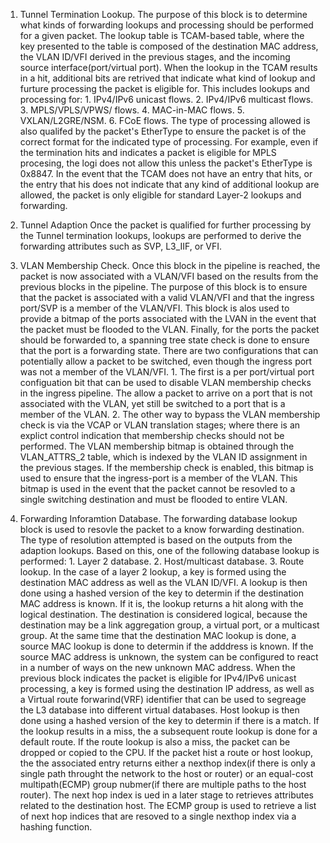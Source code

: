 1. Tunnel Termination Lookup.
    The purpose of this block is to determine what kinds of forwarding lookups and processing should be performed for a given packet. The lookup table is TCAM-based table, where the key presented to the table is composed of the destination MAC address, the VLAN ID/VFI derived in the previous stages, and the incoming source interface(port/virtual port). When the lookup in the TCAM results in a hit, additional bits are retrived that indicate what kind of lookup and furture processing the packet is eligible for. This includes lookups and processing for:
        1. IPv4/IPv6 unicast flows.
        2. IPv4/IPv6 multicast flows.
        3. MPLS/VPLS/VPWS/ flows.
        4. MAC-in-MAC flows.
        5. VXLAN/L2GRE/NSM.
        6. FCoE flows.
    The type of processing allowed is also qualifed by the packet's EtherType to ensure the packet is of the correct format for the indicated type of processing. For example, even if the termination hits and indicates a packet is eligible for MPLS procesing, the logi does not allow this unless the packet's EtherType is 0x8847. In the event that the TCAM does not have an entry that hits, or the entry that his does not indicate that any kind of additional lookup are allowed, the packet is only eligible for standard Layer-2 lookups and forwarding.
2. Tunnel Adaption
    Once the packet is qualified for further processing by the Tunnel termination lookups, lookups are performed to derive the forwarding attributes such as SVP, L3_IIF, or VFI.

3. VLAN Membership Check.
    Once this block in the pipeline is reached, the packet is now associated with a VLAN/VFI based on the results from the previous blocks in the pipeline. The purpose of this block is to ensure that the packet is associated with a valid VLAN/VFI and that the ingress port/SVP is a member of the VLAN/VFI.
    This block is alos used to provide a bitmap of the ports associated with the LVAN in the event that the packet must be flooded to the VLAN. Finally, for the ports the packet should be forwarded to, a spanning tree state check is done to ensure that the port is a forwarding state.
    There are two configurations that can potentially allow a packet to be switched, even though the ingress port was not a member of the VLAN/VFI.
        1. The first is a per port/virtual port configuation bit that can be used to disable VLAN membership checks in the ingress pipeline. The allow a packet to arrive on a port that is not associated with the VLAN, yet still be switched to a port that is a member of the VLAN.
        2. The other way to bypass the VLAN membership check is via the VCAP or VLAN translation stages; where there is an explict control indication that membership checks should not be performed. The VLAN membership bitmap is obtained through the VLAN_ATTRS_2 table, which is indexed by the VLAN ID assignment in the previous stages. If the membership check is enabled, this bitmap is used to ensure that the ingress-port is a member of the VLAN. This bitmap is used in the event that the packet cannot be resovled to a single switching destination and must be flooded to entire VLAN.


4. Forwarding Inforamtion Database.
    The forwarding database lookup block is used to resovle the packet to a know forwarding destination. The type of resolution attempted is based on the outputs from the adaption lookups. Based on this, one of the following database lookup is performed:
        1. Layer 2 database.
        2. Host/multicast database.
        3. Route lookup.
    In the case of a layer 2 lookup, a key is formed using the destination MAC address as well as the VLAN ID/VFI. A lookup is then done using a hashed version of the key to determin if the destination MAC address is known. If it is, the lookup returns a hit along with the logical destination. The destination is considered logical, because the destination may be a link aggregation group, a virtual port, or a multicast group. At the same time that the destination MAC lookup is done, a source MAC lookup is done to determin if the adddress is known. If the source MAC address is unknown, the system can be configured to react in a number of ways on the new unknown MAC address. 
    When the previous block indicates the packet is eligible for IPv4/IPv6 unicast processing, a key is formed using the destination IP address, as well as a Virtual route forwarind(VRF) identifier that can be used to segreage the L3 database into different virtual databases. Host lookup is then done using a hashed version of the key to determin if there is a match. If the lookup results in a miss, the a subsequent route lookup is done for a default route. If the route lookup is also a miss, the packet can be dropped or copied to the CPU. If the packet hist a route or host lookup, the the associated entry returns either a nexthop index(if there is only a single path throught the network to the host or router) or an equal-cost multipath(ECMP) group nubmer(if there are multiple paths to the host router). The next hop index is ued in a later stage to retrieves attributes related to the destination host. The ECMP group is used to retrieve a list of next hop indices that are resoved to a single nexthop index via a hashing function.
